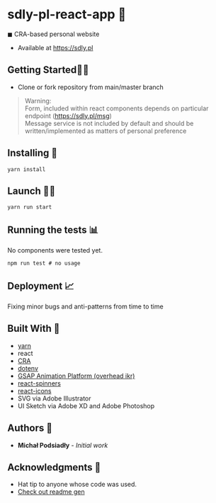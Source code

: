 # sdly-pl-react-app 🧪

◼ CRA-based personal website

- Available at https://sdly.pl

## Getting Started👨‍🦯

- Clone or fork repository from main/master branch <br>

> Warning: <br>
> Form, included within react components depends on particular endpoint (https://sdly.pl/msg) <br>
> Message service is not included by default and should be written/implemented as matters of personal preference

## Installing 📜

```
yarn install
```

## Launch 🏃‍♂️

```
yarn run start
```

## Running the tests 📊

No components were tested yet.

```
npm run test # no usage
```

## Deployment 📈

Fixing minor bugs and anti-patterns from time to time

## Built With 📐

- [yarn](https://yarnpkg.com)
- react
- [CRA](https://create-react-app.dev)
- [dotenv](https://www.npmjs.com/package/dotenv)
- [GSAP Animation Platform (overhead ikr)](https://greensock.com/gsap/)
- [react-spinners](https://www.npmjs.com/package/react-spinners)
- [react-icons](https://react-icons.github.io/react-icons/)
- SVG via Adobe Illustrator
- UI Sketch via Adobe XD and Adobe Photoshop

## Authors 🕺

- **Michał Podsiadły** - _Initial work_

## Acknowledgments 🎉

- Hat tip to anyone whose code was used.
- [Check out readme gen](https://www.makeareadme.com)
